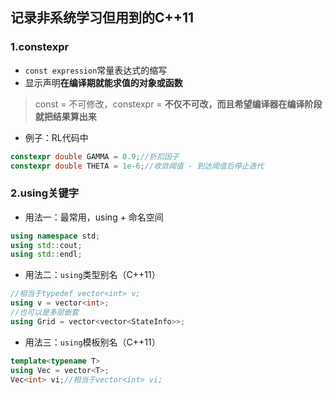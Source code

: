 ## 记录非系统学习但用到的C++11

### 1.constexpr

- `const expression`常量表达式的缩写
- 显示声明**在编译期就能求值的对象或函数**

> const = 不可修改，constexpr = **不仅不可改，而且希望编译器在编译阶段就把结果算出来**

- 例子：RL代码中

```cpp
constexpr double GAMMA = 0.9;//折扣因子
constexpr double THETA = 1e-6;//收敛阈值 - 到达阈值后停止迭代
```

### 2.using关键字

- 用法一：最常用，using + 命名空间

```cpp
using namespace std;
using std::cout;
using std::endl;
```

- 用法二：`using`类型别名（C++11）

```cpp
//相当于typedef vector<int> v;
using v = vector<int>;
//也可以是多层嵌套
using Grid = vector<vector<StateInfo>>;
```

- 用法三：`using`模板别名（C++11）

```cpp
template<typename T>
using Vec = vector<T>;
Vec<int> vi;//相当于vector<int> vi;
```



